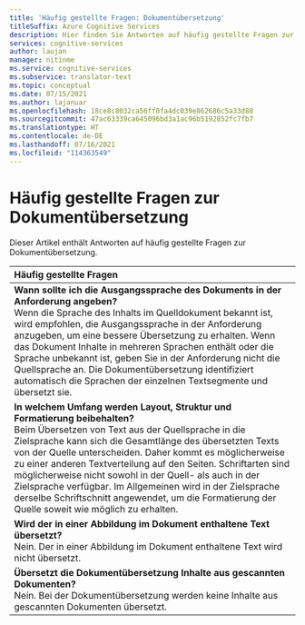```yaml
---
title: 'Häufig gestellte Fragen: Dokumentübersetzung'
titleSuffix: Azure Cognitive Services
description: Hier finden Sie Antworten auf häufig gestellte Fragen zur Dokumentübersetzung im Übersetzer-Dienst von Azure Cognitive Services.
services: cognitive-services
author: laujan
manager: nitinme
ms.service: cognitive-services
ms.subservice: translator-text
ms.topic: conceptual
ms.date: 07/15/2021
ms.author: lajanuar
ms.openlocfilehash: 18ce8c8032ca56ff0fa4dc039e862686c5a33d88
ms.sourcegitcommit: 47ac63339ca645096bd3a1ac96b5192852fc7fb7
ms.translationtype: HT
ms.contentlocale: de-DE
ms.lasthandoff: 07/16/2021
ms.locfileid: "114363549"
---
```

# <a name="document-translation-faq"></a>Häufig gestellte Fragen zur Dokumentübersetzung

Dieser Artikel enthält Antworten auf häufig gestellte Fragen zur Dokumentübersetzung.

|Häufig gestellte Fragen|
|:--|
|**Wann sollte ich die Ausgangssprache des Dokuments in der Anforderung angeben?**<br/>Wenn die Sprache des Inhalts im Quelldokument bekannt ist, wird empfohlen, die Ausgangssprache in der Anforderung anzugeben, um eine bessere Übersetzung zu erhalten. Wenn das Dokument Inhalte in mehreren Sprachen enthält oder die Sprache unbekannt ist, geben Sie in der Anforderung nicht die Quellsprache an. Die Dokumentübersetzung identifiziert automatisch die Sprachen der einzelnen Textsegmente und übersetzt sie.|
|**In welchem Umfang werden Layout, Struktur und Formatierung beibehalten?**<br/>Beim Übersetzen von Text aus der Quellsprache in die Zielsprache kann sich die Gesamtlänge des übersetzten Texts von der Quelle unterscheiden.  Daher kommt es möglicherweise zu einer anderen Textverteilung auf den Seiten. Schriftarten sind möglicherweise nicht sowohl in der Quell- als auch in der Zielsprache verfügbar. Im Allgemeinen wird in der Zielsprache derselbe Schriftschnitt angewendet, um die Formatierung der Quelle soweit wie möglich zu erhalten.|
|**Wird der in einer Abbildung im Dokument enthaltene Text übersetzt?**<br/>Nein. Der in einer Abbildung im Dokument enthaltene Text wird nicht übersetzt.|
|**Übersetzt die Dokumentübersetzung Inhalte aus gescannten Dokumenten?**<br/>Nein. Bei der Dokumentübersetzung werden keine Inhalte aus gescannten Dokumenten übersetzt.|



